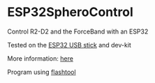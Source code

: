 # ESP32SpheroControl

Control R2-D2 and the ForceBand with an ESP32

Tested on the [ESP32 USB stick](http://www.emwires.com/ESP32USB/) and dev-kit

More information: [here](http://www.emwires.com/ESP32USB/index.html#ESP02)

Program using [flashtool](https://www.espressif.com/en/support/download/other-tools)

